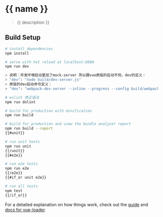 # {{ name }}

> {{ description }}

## Build Setup

``` bash
# install dependencies
npm install

# serve with hot reload at localhost:8080
npm run dev

> 说明：开发环境启动里加了mock-server 所以跟vue原版的启动不同，dev的定义：
> "dev": "node build/dev-server.js"
> 原版的dev启动命令定义：
> "dev": "webpack-dev-server --inline --progress --config build/webpack.dev.conf.js"

# eslint 修正语法
npm run dolint

# build for production with minification
npm run build

# build for production and view the bundle analyzer report
npm run build --report
{{#unit}}

# run unit tests
npm run unit
{{/unit}}
{{#e2e}}

# run e2e tests
npm run e2e
{{/e2e}}
{{#if_or unit e2e}}

# run all tests
npm test
{{/if_or}}
```

For a detailed explanation on how things work, check out the [guide](http://vuejs-templates.github.io/webpack/) and [docs for vue-loader](http://vuejs.github.io/vue-loader).
